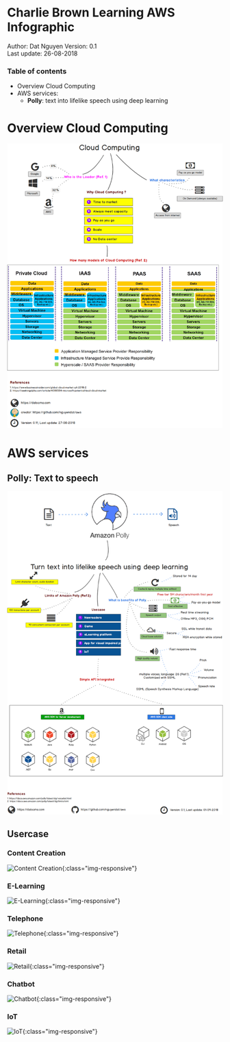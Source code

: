 # Charlie Brown Learning AWS Infographic  
Author: Dat Nguyen
Version: 0.1  
Last update: 26-08-2018  

### Table of contents
 * Overview Cloud Computing
 * AWS services:
     - **Polly**: text into lifelike speech using deep learning

# Overview Cloud Computing
![1. Overview Cloud Computing](./books/1.overview_cloud_computing.png)
  
  
  
  
# AWS services
## Polly: Text to speech
![2. Polly text to speech](./books/AWS_Services_Polly.png)

## Usercase

### Content Creation
![Content Creation](/assets/images/posts/2018/polly-usercase/1.PollyCreation.png){:class="img-responsive"}
  
### E-Learning
![E-Learning](/assets/images/posts/2018/polly-usercase/2.PollyElearning.png){:class="img-responsive"}
  
### Telephone
![Telephone](/assets/images/posts/2018/polly-usercase/3.PollyTelephony.png){:class="img-responsive"}
  
### Retail
![Retail](/assets/images/posts/2018/polly-usercase/4.PollyRetail.jpg){:class="img-responsive"}
  
### Chatbot
![Chatbot](/assets/images/posts/2018/polly-usercase/5.PollyApplicationChatBot.png){:class="img-responsive"}
  
### IoT
![IoT](/assets/images/posts/2018/polly-usercase/6.PollyIoT.png){:class="img-responsive"}
